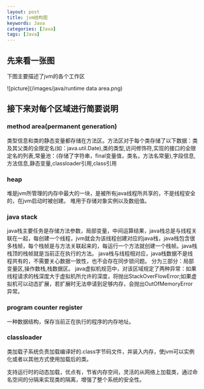 ```yaml
---
layout: post
title: jvm结构图
keywords: Java
categories: [Java]
tags: [Java]
---
```

## 先来看一张图
下图主要描述了jvm的各个工作区

![picture](/images/java/runtime data area.png)

## 接下来对每个区域进行简要说明

### method area(permanent generation)
类型信息和类的静态变量都存储在方法区。方法区对于每个类存储了以下数据：类及其父类的全限定名(如：java.util.Date),类的类型,访问修饰符,实现的接口的全限定名的列表,常量池：(存储了字符串，final变量值，类名，方法名常量),字段信息,方法信息,静态变量,classloader引用,class引用

### heap
堆是jvm所管理的内存中最大的一块，是被所有java线程所共享的，不是线程安全的，在jvm启动时被创建。
堆用于存储对象实例以及数组值。

### java stack
java栈主要任务是存储方法参数，局部变量，中间运算结果，java栈总是与线程关联在一起，每创建一个线程，jvm就会为该线程创建对应的java栈，java栈包含很多栈帧，每个栈帧是与方法关联起来的，每运行一个方法就创建一个栈帧。java栈栈顶的栈帧就是当前正在执行的方法。
java栈与线程相对应，java栈数据不是线程共有的，不需要关心数据一致性，也不会存在同步锁问题。
分为三部分：局部变量区,操作数栈,栈数据区。
java虚拟机规范中，对该区域规定了两种异常：如果线程请求的栈深度大于虚拟机所允许的深度，将抛出StackOverFlowError;如果虚拟机可以动态扩展，若扩展时无法申请到足够内存，会抛出OutOfMemoryError异常。

### program counter register
一种数据结构，保存当前正在执行的程序的内存地址。


### classloader
类加载子系统负责加载编译好的.class字节码文件，并装入内存，使jvm可以实例化或者以其他方式使用加载后的类。

支持运行时的动态加载，优点有，节省内存空间，灵活的从网络上加载类，通过命名空间的分隔来实现类的隔离，增强了整个系统的安全性。










